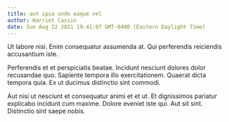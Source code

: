 ```yaml
---
title: aut ipsa unde eaque vel
author: Harriet Cassin
date: Sun Aug 22 2021 19:41:07 GMT-0400 (Eastern Daylight Time)
---
```

Ut labore nisi. Enim consequatur assumenda at. Qui perferendis reiciendis accusantium iste.

 Perferendis et et perspiciatis beatae. Incidunt nesciunt dolores dolor recusandae quo. Sapiente tempora illo exercitationem. Quaerat dicta tempora quia. Ex ut ducimus distinctio sint commodi.

 Aut nisi ut nesciunt et consequatur animi et et ut. Et dignissimos pariatur explicabo incidunt cum maxime. Dolore eveniet iste qui. Aut sit sint. Distinctio sint saepe nobis.